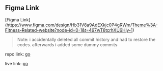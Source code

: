 ## Figma Link 

[Figma Link] (https://www.figma.com/design/Hb31V8a9AdEXkjc0P4gRWm/Theme%3A-Fitness-Related-website?node-id=0-1&t=497wT8tcrhXU6Hiy-1)

> Note: i accidentally deleted all commit history and had to restore the codes. afterwards i added some dummy commits

repo link: [go](https://github.com/mes-shahadat/5-assignment-2)

live link: [go](https://mes-shahadat.github.io/5-assignment-2/)